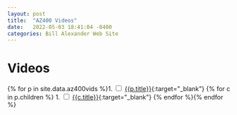 ```yaml
---
layout: post
title:  "AZ400 Videos"
date:   2022-05-03 18:41:04 -0400
categories: Bill Alexander Web Site
---
```


# Videos

{% for p in site.data.az400vids %}1. <input type="checkbox" /> [{{p.title}}]({{p.url}}){:target="_blank"}
{% for c in p.children %}   1. <input type="checkbox" /> [{{c.title}}]({{c.url}}){:target="_blank"}
{% endfor %}{% endfor %}
